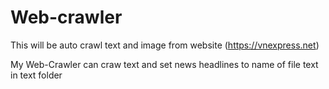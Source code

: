 # Web-crawler
This will be auto crawl text and image from website (https://vnexpress.net) 

My Web-Crawler can craw text and set news headlines to name of file text in text folder 
